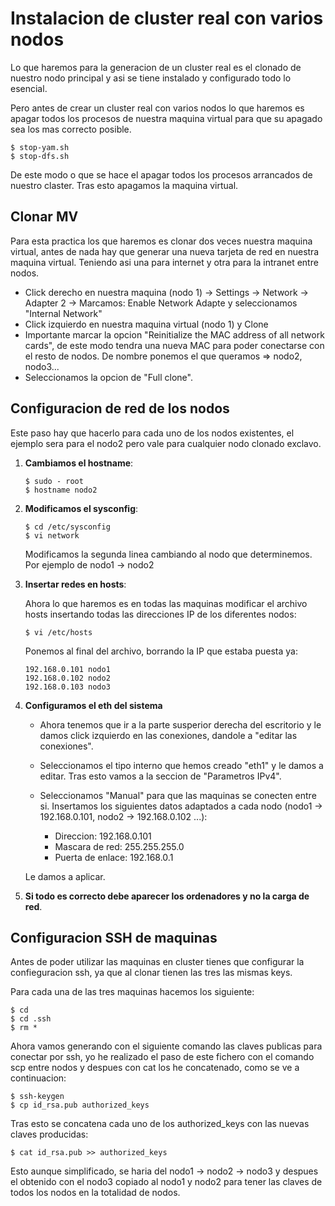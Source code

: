 # Instalacion de cluster real con varios nodos

Lo que haremos para la generacion de un cluster real es el clonado de nuestro nodo principal y asi se tiene instalado y configurado todo lo esencial.

Pero antes de crear un cluster real con varios nodos lo que haremos es apagar todos los procesos de nuestra maquina virtual para que su apagado sea los mas correcto posible.

    $ stop-yam.sh
    $ stop-dfs.sh

De este modo o que se hace el apagar todos los procesos arrancados de nuestro claster. Tras esto apagamos la maquina virtual.

## Clonar MV

Para esta practica los que haremos es clonar dos veces nuestra maquina virtual, antes de nada hay que generar una nueva tarjeta de red en nuestra maquina virtual. Teniendo asi una para internet y otra para la intranet entre nodos.

* Click derecho en nuestra maquina (nodo 1) -> Settings -> Network -> Adapter 2 -> Marcamos: Enable Network Adapte y seleccionamos "Internal Network"
* Click izquierdo en nuestra maquina virtual (nodo 1) y Clone
* Importante marcar la opcion "Reinitialize the MAC address of all network cards", de este modo tendra una nueva MAC para poder conectarse con el resto de nodos. De nombre ponemos el que queramos => nodo2, nodo3...
* Seleccionamos la opcion de "Full clone".

## Configuracion de red de los nodos

Este paso hay que hacerlo para cada uno de los nodos existentes, el ejemplo sera para el nodo2 pero vale para cualquier nodo clonado exclavo.

1. **Cambiamos el hostname**:
    ```
    $ sudo - root 
    $ hostname nodo2
    ```

2.  **Modificamos el sysconfig**:

    ```
    $ cd /etc/sysconfig
    $ vi network
    ```

    Modificamos la segunda linea cambiando al nodo que determinemos. Por ejemplo de nodo1 -> nodo2

3.  **Insertar redes en hosts**:

    Ahora lo que haremos es en todas las maquinas modificar el archivo hosts insertando todas las direcciones IP de los diferentes nodos:

    ```
    $ vi /etc/hosts
    ```

    Ponemos al final del archivo, borrando la IP que estaba puesta ya:

    ```
    192.168.0.101 nodo1
    192.168.0.102 nodo2
    192.168.0.103 nodo3
    ```

4. **Configuramos el eth del sistema**

    * Ahora tenemos que ir a la parte susperior derecha del escritorio y le damos click izquierdo en las conexiones, dandole a "editar las conexiones".

    * Seleccionamos el tipo interno que hemos creado "eth1" y le damos a editar. Tras esto vamos a la seccion de "Parametros IPv4".

    * Seleccionamos "Manual" para que las maquinas se conecten entre si. Insertamos los siguientes datos adaptados a cada nodo (nodo1 -> 192.168.0.101, nodo2 -> 192.168.0.102 ...):
    
        - Direccion: 192.168.0.101
        - Mascara de red: 255.255.255.0
        - Puerta de enlace: 192.168.0.1

    Le damos a aplicar.

5.  **Si todo es correcto debe aparecer los ordenadores y no la carga de red**.

## Configuracion SSH de maquinas

Antes de poder utilizar las maquinas en cluster tienes que configurar la confieguracion ssh, ya que al clonar tienen las tres las mismas keys.

Para cada una de las tres maquinas hacemos los siguiente:

    $ cd
    $ cd .ssh
    $ rm *
    
Ahora vamos generando con el siguiente comando las claves publicas para conectar por ssh, yo he realizado el paso de este fichero con el comando scp entre nodos y despues con cat los he concatenado, como se ve a continuacion:

    $ ssh-keygen
    $ cp id_rsa.pub authorized_keys

Tras esto se concatena cada uno de los authorized_keys con las nuevas claves producidas:

    $ cat id_rsa.pub >> authorized_keys

Esto aunque simplificado, se haria del nodo1 -> nodo2 -> nodo3 y despues el obtenido con el nodo3 copiado al nodo1 y nodo2 para tener las claves de todos los nodos en la totalidad de nodos.